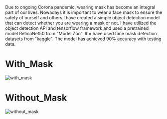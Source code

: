 Due to ongoing Corona pandemic, wearing mask has become an integral part of our lives. Nowadays it is important to wear a face mask to ensure the safety of ourself and others.I have created a simple object detection model that can detect whether you are wearing a mask or not. I have utilized the object detection API and tensorflow framework and used a pretrained model RetinaNet50 from "Model Zoo". Ih= have used face mask detection datasets from "kaggle". The model has achieved 90% accuracy with testing data.

# With_Mask
![with_mask](https://user-images.githubusercontent.com/82416394/161498942-32daf959-facb-4500-92a9-1fe12bdaccd8.JPG)

# Without_Mask
![without_mask](https://user-images.githubusercontent.com/82416394/161498965-8c381e9c-7e4b-41a0-b059-c3863b30e1e6.JPG)
